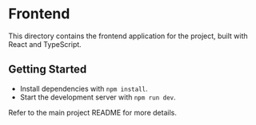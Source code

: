 # Frontend

This directory contains the frontend application for the project, built with React and TypeScript.

## Getting Started

- Install dependencies with `npm install`.
- Start the development server with `npm run dev`.

Refer to the main project README for more details.
